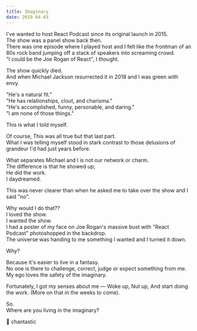 ```yaml
---
title: Imaginary
date: 2019-04-03
---
```


I've wanted to host React Podcast since its original launch in 2015.  
The show was a panel show back then.  
There was one episode where I played host and I felt like the frontman of an 80s rock band jumping off a stack of speakers into screaming crowd.  
"I could be the Joe Rogan of React", I thought.

The show quickly died.  
And when Michael Jackson resurrected it in 2018 and I was green with envy.

"He's a natural fit."  
"He has relationships, clout, and charisma."  
"He's accomplished, funny, personable, and daring."  
"I am none of those things."

This is what I told myself.

Of course, This was all true but that last part.  
What I was telling myself stood in stark contrast to those delusions of grandeur I'd had just years before.

What separates Michael and I is not our network or charm.  
The difference is that he showed up;  
He did the work.  
I daydreamed.

This was never clearer than when he asked me to take over the show and I said "no".

Why would I do that??  
I loved the show.  
I wanted the show.  
I had a poster of my face on Joe Rogan's massive bust with "React Podcast" photoshopped in the backdrop.  
The universe was handing to me something I wanted and I turned it down.

Why?

Because it's easier to live in a fantasy.  
No one is there to challenge, correct, judge or expect something from me.  
My ego loves the safety of the imaginary.

Fortunately, I got my senses about me —
Woke up,
Nut up,
And start doing the work.
(More on that in the weeks to come).

So.  
Where are you living in the imaginary?

💖 chantastic
